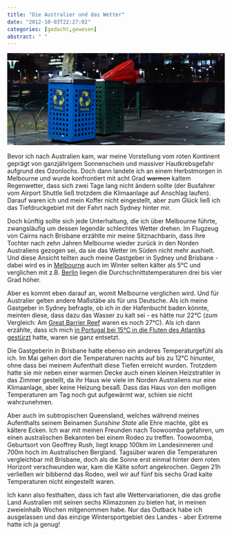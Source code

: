 ```yaml
---
title: "Die Australier und das Wetter"
date: "2012-10-03T22:27:02"
categories: [gedacht,gewesen]
abstract: " "
---
```


![Typisch australisches Wetter](australien_wetter.jpg)

Bevor ich nach Australien kam, war meine Vorstellung vom roten Kontinent geprägt von ganzjährigem Sonnenschein und massiver Hautkrebsgefahr aufgrund des Ozonlochs. Doch dann landete ich an einem Herbstmorgen in Melbourne und wurde konfrontiert mit acht Grad ~~warmen~~ kaltem Regenwetter, dass sich zwei Tage lang nicht ändern sollte (der Busfahrer vom Airport Shuttle ließ trotzdem die Klimaanlage auf Anschlag laufen). Darauf waren ich und mein Koffer nicht eingestellt, aber zum Glück ließ ich das Tiefdruckgebiet mit der Fahrt nach Sydney hinter mir.

Doch künftig sollte sich jede Unterhaltung, die ich über Melbourne führte, zwangsläufig um dessen legendär schlechtes Wetter drehen. Im Flugzeug von Cairns nach Brisbane erzählte mir meine Sitznachbarin, dass ihre Tochter nach zehn Jahren Melbourne wieder zurück in den Norden Australiens gezogen sei, da sie das Wetter im Süden nicht mehr aushielt. Und diese Ansicht teilten auch meine Gastgeber in Sydney und Brisbane - dabei wird es in [Melbourne](http://de.wikipedia.org/wiki/Melbourne#Klima) auch im Winter selten kälter als 5°C und verglichen mit z.B. [Berlin](http://de.wikipedia.org/wiki/Berlin#Klima) liegen die Durchschnittstemperaturen drei bis vier Grad höher.

Aber es kommt eben darauf an, womit Melbourne verglichen wird. Und für Australier gelten andere Maßstäbe als für uns Deutsche. Als ich meine Gastgeber in Sydney befragte, ob ich in der Hafenbucht baden könnte, meinten diese, dass dazu das Wasser zu kalt sei - es hätte nur 22°C (zum Vergleich: Am [Great Barrier Reef](/2012/10/02/schnorcheln-im-great-barrier-reef/) waren es noch 27°C). Als ich dann erzählte, dass ich mich [in Portugal bei 15°C in die Fluten des Atlantiks gestürzt](/2009/12/26/portugal-algarve/) hatte, waren sie ganz entsetzt.

Die Gastgeberin in Brisbane hatte ebenso ein anderes Temperaturgefühl als ich. Im Mai gehen dort die Temperaturen nachts auf bis zu 12°C hinunter, ohne dass bei meinem Aufenthalt diese Tiefen erreicht wurden. Trotzdem hatte sie mir neben einer warmen Decke auch einen kleinen Heizstrahler in das Zimmer gestellt, da ihr Haus wie viele im Norden Australiens nur eine Klimaanlage, aber keine Heizung besaß. Dass das Haus von den molligen Temperaturen am Tag noch gut aufgewärmt war, schien sie nicht wahrzunehmen.

Aber auch im subtropischen Queensland, welches während meines Aufenthalts seinem Beinamen *Sunshine State* alle Ehre machte, gibt es kältere Ecken. Ich war mit meinen Freunden nach Toowoomba gefahren, um einen australischen Bekannten bei einem Rodeo zu treffen. Toowoomba, Geburtsort von Geoffrey Rush, liegt knapp 100km im Landesinneren und 700m hoch im Australischen Bergland. Tagsüber waren die Temperaturen vergleichbar mit Brisbane, doch als die Sonne erst einmal hinter dem roten Horizont verschwunden war, kam die Kälte sofort angekrochen. Gegen 21h verließen wir bibbernd das Rodeo, weil wir auf fünf bis sechs Grad kalte Temperaturen nicht eingestellt waren.

Ich kann also festhalten, dass ich fast alle Wettervariationen, die das große Land Australien mit seinen sechs Klimazonen zu bieten hat, in meinen zweieinhalb Wochen mitgenommen habe. Nur das Outback habe ich ausgelassen und das einzige Wintersportgebiet des Landes - aber Extreme hatte ich ja genug!

